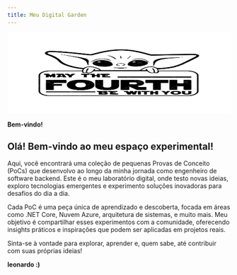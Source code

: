 ```yaml
---
title: Meu Digital Garden
---
```


<img src="./banner.webp" width="701" height="183">


**Bem-vindo!**


## Olá! Bem-vindo ao meu espaço experimental!
Aqui, você encontrará uma coleção de pequenas Provas de Conceito (PoCs) que desenvolvo ao longo da minha jornada como engenheiro de software backend. Este é o meu laboratório digital, onde testo novas ideias, exploro tecnologias emergentes e experimento soluções inovadoras para desafios do dia a dia.

Cada PoC é uma peça única de aprendizado e descoberta, focada em áreas como .NET Core, Nuvem Azure, arquitetura de sistemas, e muito mais. Meu objetivo é compartilhar esses experimentos com a comunidade, oferecendo insights práticos e inspirações que podem ser aplicadas em projetos reais.

Sinta-se à vontade para explorar, aprender e, quem sabe, até contribuir com suas próprias ideias!


**leonardo :)**
